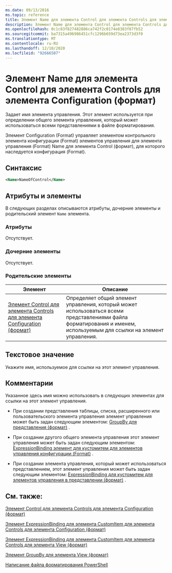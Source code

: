 ```yaml
---
ms.date: 09/13/2016
ms.topic: reference
title: Элемент Name для элемента Control для элемента Controls для элемента Configuration (формат)
description: Элемент Name для элемента Control для элемента Controls для элемента Configuration (формат)
ms.openlocfilehash: 0c1c83f827482886ca742f2c0174e8383f87fb52
ms.sourcegitcommit: ba7315a496986451cfc1296b659d73ea2373d3f0
ms.translationtype: MT
ms.contentlocale: ru-RU
ms.lasthandoff: 12/10/2020
ms.locfileid: "92666507"
---
```

# <a name="name-element-for-control-for-controls-for-configuration-format"></a>Элемент Name для элемента Control для элемента Controls для элемента Configuration (формат)

Задает имя элемента управления. Этот элемент используется при определении общего элемента управления, который может использоваться всеми представлениями в файле форматирования.

Элемент Configuration (Format) управляет элементом контрольного элемента конфигурации (Format) элементов управления для элемента управления (Format) Name для элемента Control (формат), для которого наследуется конфигурация (Format).

## <a name="syntax"></a>Синтаксис

```xml
<Name>NameOfControl</Name>

```

## <a name="attributes-and-elements"></a>Атрибуты и элементы

В следующих разделах описываются атрибуты, дочерние элементы и родительский элемент `Name` элемента.

### <a name="attributes"></a>Атрибуты

Отсутствует.

### <a name="child-elements"></a>Дочерние элементы

Отсутствует.

### <a name="parent-elements"></a>Родительские элементы

|Элемент|Описание|
|-------------|-----------------|
|[Элемент Control для элемента Controls для элемента Configuration (формат)](./control-element-for-controls-for-configuration-format.md)|Определяет общий элемент управления, который может использоваться всеми представлениями файла форматирования и именем, используемым для ссылки на элемент управления.|

## <a name="text-value"></a>Текстовое значение

Укажите имя, используемое для ссылки на этот элемент управления.

## <a name="remarks"></a>Комментарии

Указанное здесь имя можно использовать в следующих элементах для ссылки на этот элемент управления.

- При создании представления таблицы, списка, расширенного или пользовательского элемента управления элемент управления может быть задан следующим элементом: [GroupBy для представления (формат)](./groupby-element-for-view-format.md) .

- При создании другого общего элемента управления этот элемент управления может быть задан следующим элементом: [ExpressionBinding элемент для кустомитем для элементов управления конфигурации (Format)](./expressionbinding-element-for-customitem-for-controls-for-configuration-format.md) .

- При создании элемента управления, который может использоваться представлением, этот элемент управления может быть задан следующим элементом: [ExpressionBinding для кустомитем для элементов управления в представлении (формат)](./expressionbinding-element-for-customitem-for-controls-for-view-format.md) .

## <a name="see-also"></a>См. также:

[Элемент Control для элемента Controls для элемента Configuration (формат)](./control-element-for-controls-for-configuration-format.md)

[Элемент ExpressionBinding для элемента CustomItem для элемента Controls для элемента Configuration (формат)](./expressionbinding-element-for-customitem-for-controls-for-configuration-format.md)

[Элемент ExpressionBinding для элемента CustomItem для элемента Controls для элемента View (формат)](./expressionbinding-element-for-customitem-for-controls-for-view-format.md)

[Элемент GroupBy для элемента View (формат)](./groupby-element-for-view-format.md)

[Написание файла форматирования PowerShell](./writing-a-powershell-formatting-file.md)
